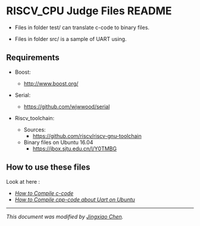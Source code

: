 # RISCV_CPU Judge Files README

* Files in folder test/ can translate c-code to binary files.

* Files in folder src/ is a sample of UART using.

## Requirements

* Boost:
	- http://www.boost.org/

* Serial:
	- https://github.com/wjwwood/serial


* Riscv_toolchain:

	- Sources:
		- https://github.com/riscv/riscv-gnu-toolchain
	- Binary files on Ubuntu 16.04
		- https://jbox.sjtu.edu.cn/l/Y0TMBG

## How to use these files

Look at here :

* [*How to Compile c-code*]()
* [*How to Compile cpp-code about Uart on Ubuntu*]()



------------
*This document was modified by [Jingxiao Chen](https://github.com/TimerChen).*
